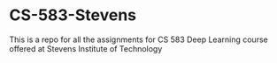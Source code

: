 # CS-583-Stevens

This is a repo for all the assignments for CS 583 Deep Learning course offered at Stevens Institute of Technology
